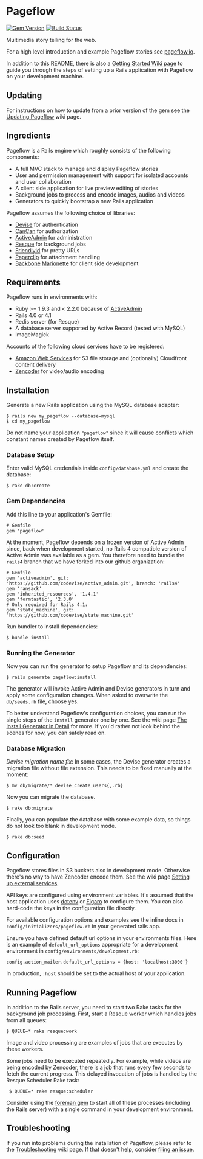 # Pageflow

[![Gem Version](https://badge.fury.io/rb/pageflow.svg)](http://badge.fury.io/rb/pageflow)
[![Build Status](https://travis-ci.org/codevise/pageflow.svg?branch=master)](https://travis-ci.org/codevise/pageflow)

Multimedia story telling for the web.

For a high level introduction and example Pageflow stories see
[pageflow.io](http://pageflow.io).

In addition to this README, there is also a [Getting Started Wiki page](https://github.com/codevise/pageflow/wiki/Getting-Started)
to guide you through the steps of setting up a Rails application with Pageflow
on your development machine.

## Updating

For instructions on how to update from a prior version of the gem see
the
[Updating Pageflow](https://github.com/codevise/pageflow/wiki/Updating-Pageflow)
wiki page.

## Ingredients

Pageflow is a Rails engine which roughly consists of the following
components:

* A full MVC stack to manage and display Pageflow stories
* User and permission management with support for isolated accounts
  and user collaboration
* A client side application for live preview editing of stories
* Background jobs to process and encode images, audios and videos
* Generators to quickly bootstrap a new Rails application

Pageflow assumes the following choice of libraries:

* [Devise](https://github.com/plataformatec/devise) for authentication
* [CanCan](https://github.com/ryanb/cancan) for authorization
* [ActiveAdmin](http://activeadmin.info/) for administration
* [Resque](https://github.com/resque/resque) for background jobs
* [FriendlyId](https://github.com/norman/friendly_id) for pretty URLs
* [Paperclip](https://github.com/thoughtbot/paperclip) for attachment handling
* [Backbone](http://backbonejs.org/) [Marionette](http://marionettejs.com/) for client side development


## Requirements

Pageflow runs in environments with:

* Ruby >= 1.9.3 and < 2.2.0 because of [ActiveAdmin](https://github.com/activeadmin/activeadmin/issues/3715)
* Rails 4.0 or 4.1
* Redis server (for Resque)
* A database server supported by Active Record (tested with MySQL)
* ImageMagick

Accounts of the following cloud services have to be registered:

* [Amazon Web Services](http://aws.amazon.com) for S3 file storage and
  (optionally) Cloudfront content delivery
* [Zencoder](http://zencoder.com) for video/audio encoding

## Installation

Generate a new Rails application using the MySQL database adapter:

    $ rails new my_pageflow --database=mysql
    $ cd my_pageflow
   
Do not name your application `"pageflow"` since it will cause conflicts 
which constant names created by Pageflow itself.

### Database Setup

Enter valid MySQL credentials inside `config/database.yml` and create 
the database:

    $ rake db:create

### Gem Dependencies

Add this line to your application's Gemfile:

    # Gemfile
    gem 'pageflow'

At the moment, Pageflow depends on a frozen version of Active Admin
since, back when development started, no Rails 4 compatible version of
Active Admin was available as a gem. You therefore need to bundle the
`rails4` branch that we have forked into our github organization:

    # Gemfile
    gem 'activeadmin', git: 'https://github.com/codevise/active_admin.git', branch: 'rails4'
    gem 'ransack'
    gem 'inherited_resources', '1.4.1'
    gem 'formtastic', '2.3.0'
    # Only required for Rails 4.1:
    gem 'state_machine', git: 'https://github.com/codevise/state_machine.git'

Run bundler to install dependencies:

    $ bundle install

### Running the Generator

Now you can run the generator to setup Pageflow and its dependencies:

    $ rails generate pageflow:install

The generator will invoke Active Admin and Devise generators in turn
and apply some configuration changes. When asked to overwrite the
`db/seeds.rb` file, choose yes.

To better understand Pageflow's configuration choices, you can run the
single steps of the `install` generator one by one. See the wiki page
[The Install Generator in Detail](https://github.com/codevise/pageflow/wiki/The-Install-Generator-in-Detail)
for more. If you'd rather not look behind the scenes for now, you can
safely read on.

### Database Migration

_Devise migration name fix_: In some cases, the Devise generator creates 
a migration file without file extension. This needs to be fixed manually
at the moment:

    $ mv db/migrate/*_devise_create_users{,.rb}

Now you can migrate the database.

    $ rake db:migrate

Finally, you can populate the database with some example data, so
things do not look too blank in development mode.

    $ rake db:seed

## Configuration

Pageflow stores files in S3 buckets also in development
mode. Otherwise there's no way to have Zencoder encode them. See the
wiki page [Setting up external services](https://github.com/codevise/pageflow/wiki/Setting-up-External-Services).

API keys are configured using environment variables. It's assumed that the
host application uses [dotenv](https://github.com/bkeepers/dotenv) or [Figaro](https://github.com/laserlemon/figaro) to configure them. You can also
hard-code the keys in the configuration file directly.

For available configuration options and examples see the inline docs
in `config/initializers/pageflow.rb` in your generated rails app.

Ensure you have defined default url options in your environments
files. Here is an example of `default_url_options` appropriate for a
development environment in `config/environments/development.rb`:

    config.action_mailer.default_url_options = {host: 'localhost:3000'}

In production, `:host` should be set to the actual host of your
application.

## Running Pageflow

In addition to the Rails server, you need to start two Rake tasks for
the background job processing. First, start a Resque worker which handles
jobs from all queues:

    $ QUEUE=* rake resque:work

Image and video processing are examples of jobs that are executes by these workers.

Some jobs need to be executed repeatedly. For example, while videos are being
encoded by Zencoder, there is a job that runs every few seconds to fetch the
current progress. This delayed invocation of jobs is handled by the Resque
Scheduler Rake task:

     $ QUEUE=* rake resque:scheduler

Consider using the [foreman gem](https://github.com/ddollar/foreman) to start all of
these processes (including the Rails server) with a single command in your
development environment.

## Troubleshooting

If you run into problems during the installation of Pageflow, please refer to the [Troubleshooting](https://github.com/codevise/pageflow/wiki/Troubleshooting) wiki
page. If that doesn't help, consider [filing an issue](https://github.com/codevise/pageflow/issues?state=open).
